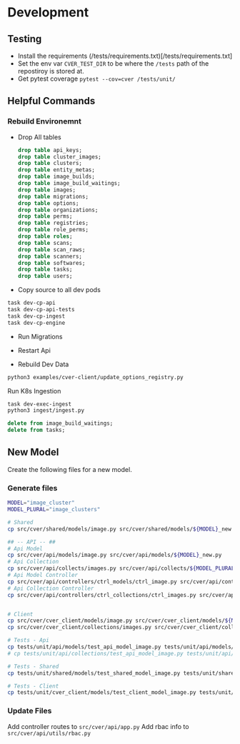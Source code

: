 # Development

## Testing
- Install the requirements (/tests/requirements.txt)[/tests/requirements.txt]
- Set the env var `CVER_TEST_DIR` to be where the `/tests` path of the repostiroy is stored at.
- Get pytest coverage `pytest --cov=cver /tests/unit/`

## Helpful Commands
### Rebuild Environemnt
 - Drop All tables
    ```sql
    drop table api_keys;
    drop table cluster_images;
    drop table clusters;
    drop table entity_metas;
    drop table image_builds;
    drop table image_build_waitings;
    drop table images;
    drop table migrations;
    drop table options;
    drop table organizations;
    drop table perms;
    drop table registries;
    drop table role_perms;
    drop table roles;
    drop table scans;
    drop table scan_raws;
    drop table scanners;
    drop table softwares;
    drop table tasks;
    drop table users;
    ```
 - Copy source to all dev pods
```bash
task dev-cp-api
task dev-cp-api-tests
task dev-cp-ingest
task dev-cp-engine

```
 - Run Migrations
 - Restart Api

 - Rebuild Dev Data
```bash
python3 examples/cver-client/update_options_registry.py
```

Run K8s Ingestion
```bash
task dev-exec-ingest
python3 ingest/ingest.py
```


```sql
delete from image_build_waitings;
delete from tasks;
```

## New Model
Create the following files for a new model.

### Generate files
```bash
MODEL="image_cluster"
MODEL_PLURAL="image_clusters"

# Shared
cp src/cver/shared/models/image.py src/cver/shared/models/${MODEL}_new.py

## -- API -- ##
# Api Model
cp src/cver/api/models/image.py src/cver/api/models/${MODEL}_new.py
# Api Collection
cp src/cver/api/collects/images.py src/cver/api/collects/${MODEL_PLURAL}_new.py
# Api Model Controller
cp src/cver/api/controllers/ctrl_models/ctrl_image.py src/cver/api/controllers/ctrl_models/ctrl_${MODEL}_new.py
# Api Collection Controller
cp src/cver/api/controllers/ctrl_collections/ctrl_images.py src/cver/api/controllers/ctrl_collections/ctrl_${MODEL_PLURAL}_new.py


# Client
cp src/cver/cver_client/models/image.py src/cver/cver_client/models/${MODEL}_new.py
cp src/cver/cver_client/collections/images.py src/cver/cver_client/collections/${MODEL_PLURAL}_new.py

# Tests - Api
cp tests/unit/api/models/test_api_model_image.py tests/unit/api/models/test_api_model_${MODEL}_new.py
# cp tests/unit/api/collections/test_api_model_image.py tests/unit/api/models/test_api_model_${MODEL}.py

# Tests - Shared
cp tests/unit/shared/models/test_shared_model_image.py tests/unit/shared/models/test_shared_model_${MODEL}_new.py

# Tests - Client
cp tests/unit/cver_client/models/test_client_model_image.py tests/unit/api/models/test_client_model_${MODEL}_new.py

```

### Update Files
Add controller routes to `src/cver/api/app.py`
Add rbac info to `src/cver/api/utils/rbac.py`
